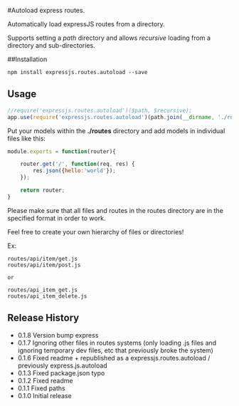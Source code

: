 #Autoload express routes.

Automatically load expressJS routes from a directory.

Supports setting a *path* directory and allows *recursive* loading from a directory and sub-directories.

##Installation

```
npm install expressjs.routes.autoload --save
```

## Usage

```javascript
//require('expressjs.routes.autoload')($path, $recursive);
app.use(require('expressjs.routes.autoload')(path.join(__dirname, './routes'), true));
```

Put your models within the **./routes** directory and add models in individual files like this:

```javascript
module.exports = function(router){

	router.get('/', function(req, res) {
		res.json({hello:'world'});
	});

	return router;
}

```

Please make sure that all files and routes in the routes directory are in the specified format in order to work.

Feel free to create your own hierarchy of files or directories!

Ex:

```
routes/api/item/get.js
routes/api/item/post.js

or 

routes/api_item_get.js
routes/api_item_delete.js
```

## Release History

* 0.1.8 Version bump express
* 0.1.7 Ignoring other files in routes systems (only loading .js files and ignoring temporary dev files, etc that previously broke the system)
* 0.1.6 Fixed readme + republished as a expressjs.routes.autoload / previously express.js.autoload
* 0.1.3 Fixed package.json typo
* 0.1.2 Fixed readme
* 0.1.1 Fixed paths
* 0.1.0 Initial release
